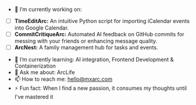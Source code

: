 - 🔭 I’m currently working on:
- [ ] **TimeEditArc:** An intuitive Python script for importing iCalendar events into Google Calendar.
- [ ] **CommitCritiqueArc:** Automated AI feedback on GitHub commits for messing with your friends or enhancing message quality.
- [ ] **ArcNest:** A family management hub for tasks and events. 

- 🌱 I’m currently learning: AI integration, Frontend Development & Containerization
- 💬 Ask me about: ArcLife
- 📫 How to reach me: hello@mxarc.com
- ⚡ Fun fact: When I find a new passion, it consumes my thoughts until I've mastered it
